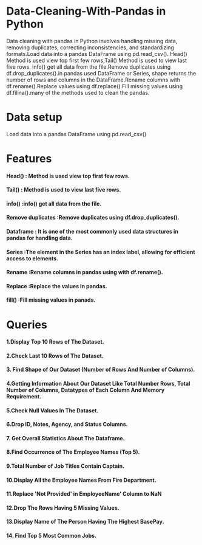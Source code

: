 # Data-Cleaning-With-Pandas in Python
Data cleaning with pandas in Python involves handling missing data, removing duplicates, correcting inconsistencies, and standardizing formats.Load data into a pandas DataFrame using pd.read_csv().
 Head() Method is used view  top first few rows,Tail() Method is used to view last five rows. info() get all data from the file.Remove duplicates using df.drop_duplicates().in pandas used DataFrame or Series, shape returns the number of rows and columns in the DataFrame.Rename columns with df.rename().Replace values using df.replace().Fill missing values using df.fillna().many of the methods used to clean the pandas.
 # Data setup
 Load data into a pandas DataFrame using pd.read_csv()
 # Features
 #### Head() : Method is used view  top first few rows.
 #### Tail() : Method is used to view last five rows.
 #### info() :info() get all data from the file.
 #### Remove duplicates :Remove duplicates using df.drop_duplicates().
 #### Dataframe : It is one of the most commonly used data structures in pandas for handling data.
 #### Series :The element in the Series has an index label, allowing for efficient access to elements.
 #### Rename :Rename columns in pandas  using with df.rename().
 #### Replace :Replace the values in pandas.
 #### fill() :Fill missing values in panads.

 # Queries
 #### 1.Display Top 10 Rows of The Dataset.
 #### 2.Check Last 10 Rows of The Dataset.
 #### 3. Find Shape of Our Dataset (Number of Rows And Number of Columns).
 #### 4.Getting Information About Our Dataset Like Total Number Rows, Total Number of Columns, Datatypes of Each Column And Memory Requirement.
 #### 5.Check Null Values In The Dataset.
 #### 6.Drop ID, Notes, Agency, and Status Columns.
 #### 7. Get Overall Statistics About The Dataframe.
 #### 8.Find Occurrence of The Employee Names  (Top 5).
 #### 9.Total Number of Job Titles Contain Captain.
 #### 10.Display All the Employee Names From Fire Department.
 #### 11.Replace 'Not Provided' in EmployeeName' Column to NaN 
 #### 12.Drop The Rows Having 5 Missing Values.
 #### 13.Display Name of The Person Having The Highest BasePay. 
 #### 14. Find Top 5 Most Common Jobs.
 
 











